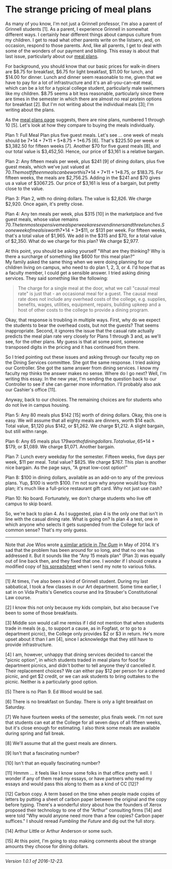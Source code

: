 The strange pricing of meal plans
=================================

As many of you know, I'm not just a Grinnell professor, I'm also a
parent of Grinnell students [1].  As a parent, I experience Grinnell
in somewhat different ways.  I certainly hear different things about
campus culture from my children.  I get to read what other parents
write on the listserv, and, on occasion, respond to those parents.  And,
like all parents, I get to deal with some of the wonders of our payment
and billing.  This essay is about that last issue, particularly about our
[meal plans](https://www.grinnell.edu/about/offices-services/dining/plan).

For background, you should know that our basic prices for walk-in
diners are $8.75 for breakfast, $6.75 for light breakfast, $11.00 for
lunch, and $14.00 for dinner.  Lunch and dinner seem reasonable to
me, given that we have to pay for a lot of infrastructure and it's an
all-you-can-eat meal, which can be a lot for a typical college student,
particularly male swimmers like my children.  $8.75 seems a bit less
reasonable, particularly since there are times in the semester in which
there are almost no real protein options for breakfast [2].  But I'm
not writing about the individual meals [3]; I'm writing about the plans.

As the [meal plans
page](https://www.grinnell.edu/about/offices-services/dining/plan)
suggests, there are nine plans, numbered 1 through 10 [5].  Let's
look at how they compare to buying the meals individually.

Plan 1: Full Meal Plan plus five guest meals.  Let's see ... one week
of meals should be 7*$14 + 7*$11 + 5*$8.75 + 1*$6.75 [6].  That's $225.50
per week or $3,382.50 for fifteen weeks [7].  Another $70 for five
guest meals [8], and our total value is $3,452,50.  Hence, our price
of $3,161 is a relative bargain.

Plan 2: Any fifteen meals per week, plus $241 [9] of dining dollars,
plus five guest meals, which we've just valued at $70.  The most fifteen
meals can be worth is 7*$14 + 7*$11 + 1*$8.75, or $183.75.  For fifteen
weeks, the meals are $2,756.25.  Adding in the $241 and $70 gives us a
value of $3067.25.  Our price of $3,161 is less of a bargain, but pretty
close to the value.

Plan 3: Plan 2, with no dining dollars.  The value is $2,826.  We charge
$2,920.  Once again, it's pretty close.

Plan 4: Any ten meals per week, plus $315 [10] in the marketplace and
five guest meals, whose value remains $70.  The ten most expensive
meals per week are seven dinners and three lunches.  So one week of
meals is worth 7*$14 + 3*$11, or $131 per week.  For fifteen weeks,
that's a total value of $1,965.  We add in the $315 and $70, for a
total value of $2,350.  What do we charge for this plan?  We charge
$2,977.

At this point, you should be asking yourself "What are they thinking?
Why is there a surcharge of something like $600 for this meal plan?"  
My family asked the same thing when we were doing planning for our
children living on campus, who need to do plan 1, 2, 3, or 4.  I'd hope
that as a faculty member, I could get a sensible answer.  I tried asking
dining services.  They said something like the following:

> The charge for a single meal at the door, what we call "causal meal
rate" is just that - an occasional meal for a guest. The causal meal
rate does not include any overhead costs of the college, e.g. supplies,
benefits, wages, utilities, equipment, repairs, building upkeep and a
host of other costs to the college to provide a dining program.

Okay, that response is troubling in multiple ways.  First, why do we
expect the students to bear the overhead costs, but not the guests?
That seems inappropriate.  Second, it ignores the issue that the casual
rate actually predicts the meal plan rate very closely for Plans 1 through
3 and, as we'll see, for the other plans.  My guess is that at some point,
someone transposed digits in the pricing and it has continued from there.

So I tried pointing out these issues and asking through our faculty rep
on the Dining Services committee.  She got the same response.  I tried
asking our Controller.  She got the same answer from dining services.
I know my faculty rep thinks the answer makes no sense.  Where do I go
next?  Well, I'm writing this essay.  In the new year, I'm sending the
question back to our Controller to see if she can garner more information.
I'll probably also ask our Cashier's office [11].

Anyway, back to our choices.  The remaining choices are for students who
do not live in campus housing.

Plan 5: Any 80 meals plus $142 [15] worth of dining dollars.  Okay,
this one is easy.  We will assume that all eighty meals are dinners,
worth $14 each.  Total value, $1,120 plus $142, or $1,262.  We charge
$1,212.  A slight bargain, but still withn range.

Plan 6: Any 65 meals plus $179 worth of dining dollars.  Total value,
65*$14 + $179, or $1,089.  We charge $1,071.  Another bargain.

Plan 7: Lunch every weekday for the semester. Fifteen weeks, five days
per week, $11 per meal.  Total value?  $825.  We charge $767.  This
plan is another nice bargain.  As the page says, "A great low-cost
option!"

Plan 8: $100 in dining dollars, available as an add-on to any of the
previous plans.  Yup, $100 is worth $100.  I'm not sure why anyone would
buy this plan; it's much like a full-price restaurant gift card.  Why
not just use cash?

Plan 10: No board.  Fortunately, we don't charge students who live off
campus to skip board.

So, we're back to plan 4.  As I suggested, plan 4 is the only one that
isn't in line with the casual dining rate.  What is going on?  Is plan
4 a test, one in which anyone who selects it gets suspended from the 
College for lack of common sense?  That's my only guess.

---

Note that Joe Wlos wrote [a similar article in _The
Gum_](http://gumag.net/dont-choose-your-dining-plan-yet/) in
May of 2014.  It's sad that the problem has been around for so
long, and that no one has addressed it.  But it sounds like the
"Any 15 meals plan" (Plan 3) was equally out of line back then, and
they fixed that one.  I wonder if I should create a modified copy of [his
spreadsheet](https://docs.google.com/spreadsheets/d/1KRypndMG89vwW99dAETPRZrxhv7-WtSh82NY9IfSxx4/edit#gid=0)
when I send my note to various folks.

---

[1] At times, I've also been a kind of Grinnell student.  During my last
sabbatical, I took a few classes in our Art department.  Some time earlier,
I sat in on Vida Praitis's Genetics course and Ira Strauber's Constitutional
Law course.

[2] I know this not only because my kids complain, but also because I've
been to some of those breakfasts.

[3] Middle son would call me remiss if I did not mention that when students
trade in meals (e.g., to support a cause, as in Fogfast, or to go to
a department picnic), the College only provides $2 or $3 in return.  He's
more upset about it than I am [4], since I acknowledge that they still
have to provide infrastructure.  

[4] I am, however, unhappy that dining services decided to cancel the
"picnic option", in which students traded in meal plans for food for
department picnics, and didn't bother to tell anyone they'd cancelled
it.  Their replacement choices?  We can either pay $12 per person for
a catered picnic, and get $2 credit, or we can ask students to bring
outtakes to the picnic.  Neither is a particularly good option.

[5] There is no Plan 9.  Ed Wood would be sad.

[6] There is no breakfast on Sunday.  There is only a light breakfast
on Saturday.

[7] We have fourteen weeks of the semester, plus finals week.  I'm not
sure that students can eat at the College for all seven days of all
fifteen weeks, but it's close enough for estimating.  I also think some
meals are available during spring and fall break.

[8] We'll assume that all the guest meals are dinners.

[9] Isn't that a fascinating number?

[10] Isn't that an equally fascinating number?

[11] Hmmm ... it feels like I know some folks in that office pretty well.
I wonder if any of them read my essays, or have partners who read my
essays and would pass this along to them as a kind of CC [12]?

[12] Carbon copy.  A term based on the time when people made copies of
letters by putting a sheet of carbon paper between the original and the
copy before typing.  There's a wonderful story about how the founders
of Xerox proposed their technology to one of the "Arthur" consulting
firms [14] and were told "Why would anyone need more than a few copies?
Carbon paper suffices."  I should reread _Fumbling the Future_ and
dig out the full story.

[14] Arthur Little or Arthur Anderson or some such.

[15] At this point, I'm going to stop making comments about the
strange amounts they choose for dining dollars.

---

*Version 1.0.1 of 2016-12-23.*
